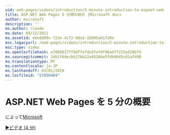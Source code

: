 ```yaml
---
uid: web-pages/videos/introduction/5-minute-introduction-to-aspnet-web-pages
title: ASP.NET Web Pages 5 分間の紹介 |Microsoft Docs
author: microsoft
description: ''
ms.author: riande
ms.date: 04/12/2011
ms.assetid: e6e8d09c-722e-4c72-9da3-1b995ab1720e
msc.legacyurl: /web-pages/videos/introduction/5-minute-introduction-to-aspnet-web-pages
msc.type: video
ms.openlocfilehash: e70090177f9dffe7dc6fef0f96a477215ed26bf9
ms.sourcegitcommit: 24b1f6decbb17bb22a45166e5fdb0845c65af498
ms.translationtype: MT
ms.contentlocale: ja-JP
ms.lasthandoff: 03/01/2019
ms.locfileid: "57050469"
---
```

<a name="5-minute-introduction-to-aspnet-web-pages"></a>ASP.NET Web Pages を 5 分の概要
====================
によって[Microsoft](https://github.com/microsoft)

[&#9654;ビデオ (4 分)](https://channel9.msdn.com/Blogs/ASP-NET-Site-Videos/5-minute-introduction-to-aspnet-web-pages)
